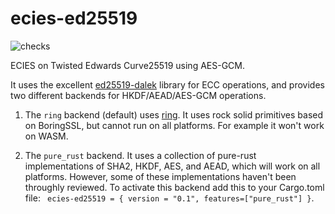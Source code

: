 # ecies-ed25519
![checks](https://github.com/phayes/ecies-ed25519/workflows/checks/badge.svg)

ECIES on Twisted Edwards Curve25519 using AES-GCM. 

It uses the excellent [ed25519-dalek](https://github.com/dalek-cryptography/ed25519-dalek) library for ECC operations, 
and provides two different backends for HKDF/AEAD/AES-GCM operations. 

1. The `ring` backend (default) uses [ring](https://github.com/briansmith/ring).  It uses rock solid primitives based on 
BoringSSL, but cannot run on all platforms. For example it won't work on WASM.

2. The `pure_rust` backend. It uses a collection of pure-rust implementations of SHA2, HKDF, AES, and AEAD, which will work
on all platforms. However, some of these implementations haven't been throughly reviewed. To activate this backend add this to
your Cargo.toml file: ` ecies-ed25519 = { version = "0.1", features=["pure_rust"] }`.
